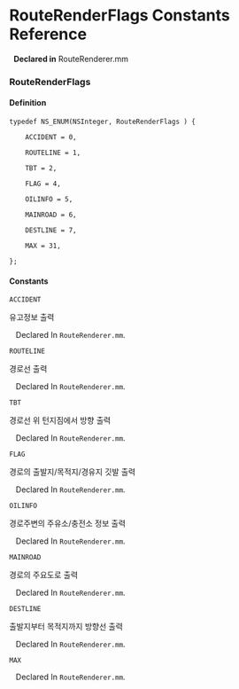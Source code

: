 # RouteRenderFlags Constants Reference

&nbsp;&nbsp;**Declared in** RouteRenderer.mm  

### RouteRenderFlags

#### Definition
    typedef NS_ENUM(NSInteger, RouteRenderFlags ) {   
        
        ACCIDENT = 0,
        
        ROUTELINE = 1,
        
        TBT = 2,
        
        FLAG = 4,
        
        OILINFO = 5,
        
        MAINROAD = 6,
        
        DESTLINE = 7,
        
        MAX = 31,
        
    };

#### Constants

<a name="" title="ACCIDENT"></a><code>ACCIDENT</code>

유고정보 출력

&nbsp;&nbsp;&nbsp;Declared In `RouteRenderer.mm`.

<a name="" title="ROUTELINE"></a><code>ROUTELINE</code>

경로선 출력

&nbsp;&nbsp;&nbsp;Declared In `RouteRenderer.mm`.

<a name="" title="TBT"></a><code>TBT</code>

경로선 위 턴지짐에서 방향 출력

&nbsp;&nbsp;&nbsp;Declared In `RouteRenderer.mm`.

<a name="" title="FLAG"></a><code>FLAG</code>

경로의 출발지/목적지/경유지 깃발 출력

&nbsp;&nbsp;&nbsp;Declared In `RouteRenderer.mm`.

<a name="" title="OILINFO"></a><code>OILINFO</code>

경로주변의 주유소/충전소 정보 출력

&nbsp;&nbsp;&nbsp;Declared In `RouteRenderer.mm`.

<a name="" title="MAINROAD"></a><code>MAINROAD</code>

경로의 주요도로 출력

&nbsp;&nbsp;&nbsp;Declared In `RouteRenderer.mm`.

<a name="" title="DESTLINE"></a><code>DESTLINE</code>

출발지부터 목적지까지 방향선 출력

&nbsp;&nbsp;&nbsp;Declared In `RouteRenderer.mm`.

<a name="" title="MAX"></a><code>MAX</code>

&nbsp;&nbsp;&nbsp;Declared In `RouteRenderer.mm`.

